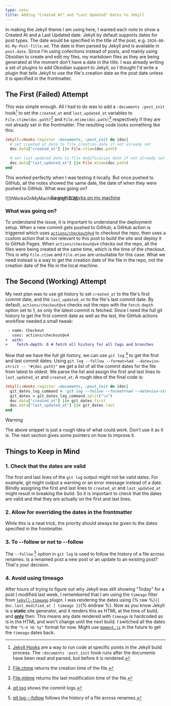 ```yaml
---
type: note
title: Adding "Created At" and "Last Updated" Dates to Jekyll
---
```


In making the Jekyll theme I am using here, I wanted each note to show a Created At and a Last Updated date. Jekyll by default supports dates for post types. The date would be specified in the title of the post, e.g. `2020-08-01-My-Post-Title.md`. The date is then parsed by Jekyll and is available in `post.date`. Since I'm using collections instead of posts, and mainly using Obsidian to create and edit my files, my markdown files as they are being generated at the moment don't have a date in the title. I was already writing a set of plugins to add Obsidian support to Jekyll, so I thought I'd write a plugin that tells Jekyll to use the file's creation date as the post date unless it is specified in the frontmatter.

## The First (Failed) Attempt
This was simple enough. All I had to do was to add a `:documents :post_init` hook[^1] to set the `created_at` and `last_updated_at` variables to `File.ctime(doc.path)`[^2] and `File.mtime(doc.path)`[^3] respectively if they are not already set in the frontmatter. The resulting code looks something like this:

```ruby
Jekyll::Hooks.register :documents, :post_init do |doc|
  # set created at date to file creation date if not already set
  doc.data["created_at"] ||= File.ctime(doc.path)

  # set last updated date to file modification date if not already set
  doc.data["last_updated_at"] ||= File.mtime(doc.path)
end
```

This worked perfectly when I was testing it locally. But once pushed to GitHub, all the notes showed the same date, the date of when they were pushed to GitHub. What was going on?

![[ItWorksOnMyMachine.jpg|500]]
<span style="font-size: 0.9rem; text-align: center; display: block; margin-top: -1.2rem;">Source: <a href="https://simply-the-test.blogspot.com/2010/05/it-works-on-my-machine.html">It works on my machine</a></span>


### What was going on?
To understand the issue, it is important to understand the deployment setup. When a new commit gets pushed to GitHub, a GitHub action is triggered which uses [`actions/checkout@v4`](https://github.com/actions/checkout) to checkout the repo, then uses a custom action that is not relevant to this post to build the site and deploy it to GitHub Pages. When `actions/checkout@v4` checks out the repo, all the files were being created at the same time, which is the time of the checkout. This is why `File.ctime` and `File.mtime` are unsuitable for this case. What we need instead is a way to get the creation date of the file in the repo, not the creation date of the file in the local machine.

## The Second (Working) Attempt
My next plan was to use git history to set `created_at` to the file's first commit date, and the `last_updated_at` to the file's last commit date. By default, `actions/checkout@v4` checks out the repo with the `fetch-depth` option set to 1, so only the latest commit is fetched. Since I need the full git history to get the first commit date as well as the last, the GitHub actions workflow needed a small tweak:

```diff
 - name: Checkout
   uses: actions/checkout@v4
+  with:
+    fetch-depth: 0 # fetch all history for all tags and branches
```

Now that we have the full git history, we can use `git log` [^4] to get the first and last commit dates. Using `git log --follow --format=%ad --date=iso-strict -- "#{doc.path}"` we get a list of all the commit dates for the file from latest to oldest. We parse the list and assign the first and last lines to `last_updated_at` and `created_at`. A rough idea of the final code is:

```ruby
Jekyll::Hooks.register :documents, :post_init do |doc|
  git_dates_log_command = `git log --follow --format=%ad --date=iso-strict -- "#{doc.path}"`
  git_dates = git_dates_log_command.split("\n")
  doc.data["created_at"] ||= git_dates.first
  doc.data["last_updated_at"] ||= git_dates.last
end
```

> [!Warning]
> The above snippet is just a rough idea of what could work. Don't use it as it is. The next section gives some pointers on how to improve it.

## Things to Keep in Mind

### 1. Check that the dates are valid
The first and last lines of the `git log` output might not be valid dates. For example, git might output a warning or an error message instead of a date. Blindly assigning the first and last lines to `created_at` and `last_updated_at` might result in breaking the build. So it is important to check that the dates are valid and that they are actually on the first and last lines.

### 2. Allow for overriding the dates in the frontmatter
While this is a neat trick, the priority should always be given to the dates specified in the frontmatter.

### 3. To --follow or not to --follow
The `--follow` [^5] option in `git log` is used to follow the history of a file across renames. Is a renamed post a new post or an update to an existing post? That's your decision.

### 4. Avoid using timeago
After hours of trying to figure out why Jekyll was still showing "Today" for a post I modified last week, I remembered that I am using the `timeago` filter from [`jekyll-timeago`](https://github.com/markets/jekyll-timeago) plugin. I was rendering the dates using {% raw %}`{{ doc.last_modified_at | timeago }}`{% endraw %}. Now as you know Jekyll is a **static** site generator, and it renders this as HTML at the time of build, and **<u>only</u>** then. This means any date rendered with `timeago` is hardcoded as is in the HTML and won't change until the next build. I switched all the dates to the `"%-d %b %y"` format for now. Might use [`moment.js`](https://momentjs.com/) in the future to get the `timeago` dates back.

[^1]: [Jekyll Hooks](https://jekyllrb.com/docs/plugins/hooks/) are a way to run code at specific points in the Jekyll build process. The `:documents :post_init` hook runs after the documents have been read and parsed, but before it is rendered.
[^2]: [File.ctime](https://ruby-doc.org/core-2.5.1/File.html#method-c-ctime) returns the creation time of the file.
[^3]: [File.mtime](https://ruby-doc.org/core-2.5.1/File.html#method-c-mtime) returns the last modification time of the file.
[^4]: [git log](https://git-scm.com/docs/git-log) shows the commit logs.
[^5]: [git log --follow](https://git-scm.com/docs/git-log#Documentation/git-log.txt---follow) follows the history of a file across renames.
